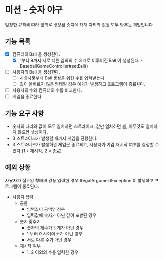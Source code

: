 # 미션 - 숫자 야구
일정한 규칙에 따라 임의로 생성된 숫자에 대해 자리와 값을 모두 맞추는 게임입니다.

## 기능 목록
- [x] 컴퓨터의 Ball 을 생성한다.
  - [x] 1부터 9까지 서로 다른 임의의 수 3 개로 이루어진 Ball 이 생성된다. - BaseballGameController#setBall()
- [ ] 사용자의 Ball 을 생성한다.
  - [ ] 사용자로부터 Ball 생성을 위한 수를 입력받는다.
  - [ ] 값이 올바르지 않은 형태일 경우 예외가 발생하고 프로그램이 종료된다.
- [ ] 사용자의 수와 컴퓨터의 수를 비교한다.
- [ ] 게임을 종료한다.

## 기능 요구 사항
- 숫자의 자리와 값이 모두 일치하면 스트라이크, 값만 일치하면 볼, 아무것도 일치하지 않으면 낫싱이다.
- 3 스트라이크가 발생할 때까지 게임을 진행한다.
- 3 스트라이크가 발생하면 게임은 종료되고, 사용자가 게임 재시작 여부를 결정할 수 있다.(1 = 재시작, 2 = 종료)

## 예외 상황
사용자가 잘못된 형태의 값을 입력한 경우 IllegalArgumentException 이 발생하고 프로그램이 종료된다.

- 사용자 입력
  - 공통
    - 입력값이 공백인 경우
    - 입력값에 숫자가 아닌 값이 포함된 경우
  - 숫자 맞추기
    - 숫자의 개수가 3 개가 아닌 경우
    - 1 부터 9 사이의 수가 아닌 경우
    - 서로 다른 수가 아닌 경우
  - 재시작 여부
    - 1, 2 이외의 수를 입력한 경우